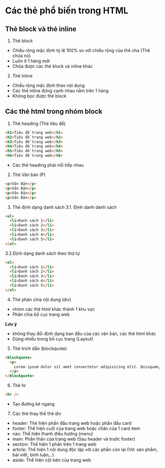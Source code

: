 # Các thẻ phổ biến trong HTML

## Thẻ block và thẻ inline

1. Thẻ block

- Chiều rộng mặc định tỷ lệ 100% so với chiều rộng của thẻ cha (Thẻ chứa nó)
- Luôn ở 1 hàng mới
- Chứa được các thẻ block và inline khác

2. Thẻ inline

- Chiều rộng mặc định theo nội dung
- Các thẻ inline đứng cạnh nhau nằm trên 1 hàng
- Không bọc được thẻ block

## Các thẻ html trong nhóm block

1. Thẻ heading (Thẻ tiêu đề)

```html
<h1>Tiêu đề trang web</h1>
<h2>Tiêu đề trang web</h2>
<h3>Tiêu đề trang web</h3>
<h4>Tiêu đề trang web</h4>
<h5>Tiêu đề trang web</h5>
<h6>Tiêu đề trang web</h6>
```

- Các thẻ heading phải nối tiếp nhau

2. Thẻ Văn bản (P)

```html
<p>Văn Bản</p>
<p>Văn Bản</p>
<p>Văn Bản</p>
<p>Văn Bản</p>
```

3. Thẻ định dạng danh sách
   3.1. Định danh danh sách

```html
<ul>
  <li>Danh sách 1</li>
  <li>Danh sách 2</li>
  <li>Danh sách 3</li>
  <li>Danh sách 4</li>
  <li>Danh sách 5</li>
</ul>
```

3.2.Định dạng danh sách theo thứ tự

```html
<ol>
  <li>Danh sách 1</li>
  <li>Danh sách 2</li>
  <li>Danh sách 3</li>
  <li>Danh sách 4</li>
  <li>Danh sách 5</li>
</ol>
```

4. Thẻ phân chia nội dung (div)

- nhóm các thẻ html khác thành 1 khu vực
- Phân chia bố cục trang web

**Lưu ý**

- không thay đổi định dạng ban đầu của các văn bản, các thẻ html khác
- Dùng nhiều trong bố cục trang (Layout)

5. Thẻ trích dẫn (blockquote)

```html
<blockquote>
  <p>
    Lorem ipsum dolor sit amet consectetur adipisicing elit. Quisquam, quos.
  </p>
</blockquote>
```

6. Thẻ hr

```html
<hr />
```

- Tạo đường kẻ ngang

7. Các thẻ thay thế thẻ div

- header: Thẻ hiện phần đầu trang web hoặc phần đầu card
- footer: Thể hiện cuối của trang web hoặc chân của 1 card item
- nav: Thể hiện thanh điều hướng (menu)
- main: Phần thân của trang web (Sau header và trước footer)
- section: Thể hiện 1 phần trên 1 trang web
- article: Thể hiện 1 nội dung độc lập với các phần còn lại (Vd: sản phẩm, bài viết, bình luận,..)
- aside: Thể hiện cột bên của trang web
